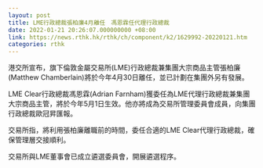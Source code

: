 ```yaml
---
layout: post
title: LME行政總裁張柏廉4月離任　馮恩霖任代理行政總裁
date: 2022-01-21 20:26:07.000000000 +08:00
link: https://news.rthk.hk/rthk/ch/component/k2/1629992-20220121.htm
categories: rthk
---
```


港交所宣布，旗下倫敦金屬交易所(LME)行政總裁兼集團大宗商品主管張柏廉(Matthew Chamberlain)將於今年4月30日離任，並已計劃在集團外另有發展。

LME Clear行政總裁馮恩霖(Adrian Farnham)獲委任為LME代理行政總裁兼集團大宗商品主管，將於今年5月1日生效。他亦將成為交易所管理委員會成員，向集團行政總裁歐冠昇匯報。

交易所指，將利用張柏廉離職前的時間，委任合適的LME Clear代理行政總裁，確保管理層交接順利。

交易所與LME董事會已成立遴選委員會，開展遴選程序。
